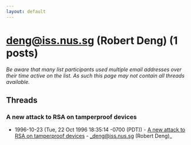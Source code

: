 ```yaml
---
layout: default
---
```


# deng@iss.nus.sg (Robert Deng) (1 posts)

_Be aware that many list participants used multiple email addresses over their time active on the list. As such this page may not contain all threads available._

## Threads

### A new attack to RSA on tamperproof devices
+ 1996-10-23 (Tue, 22 Oct 1996 18:35:14 -0700 (PDT)) - [A new attack to RSA on tamperproof devices](/archive/1996/10/f6ad562c3542c9369fa842aa474bb5c7b450b214e384e71f4b4119cdc51057b4) - _deng@iss.nus.sg (Robert Deng)_

